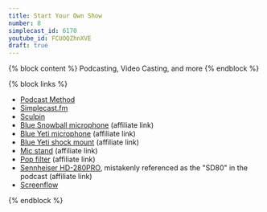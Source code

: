 ```yaml
---
title: Start Your Own Show
number: 8
simplecast_id: 6170
youtube_id: FCUOQZhnXVE
draft: true
---
```

{% block content %}
Podcasting, Video Casting, and more
{% endblock %}

{% block links %}
- [Podcast Method](http://podcastmethod.co/)
- [Simplecast.fm](http://simplecast.fm/)
- [Sculpin](http://sculpin.io/)
- [Blue Snowball microphone](http://www.amazon.com/gp/product/B006DIA77E/ref=as_li_tl?ie=UTF8&camp=1789&creative=390957&creativeASIN=B006DIA77E&linkCode=as2&tag=staffhacker-20&linkId=3J5WKPR3TA4E7ZY3) (affiliate link)
- [Blue Yeti microphone](http://www.amazon.com/gp/product/B002VA464S/ref=as_li_tl?ie=UTF8&camp=1789&creative=390957&creativeASIN=B002VA464S&linkCode=as2&tag=staffhacker-20&linkId=DUQW5OSL2GMWIIFO) (affiliate link)
- [Blue Yeti shock mount](http://www.amazon.com/gp/product/B00HL5WWHQ/ref=as_li_tl?ie=UTF8&camp=1789&creative=390957&creativeASIN=B00HL5WWHQ&linkCode=as2&tag=staffhacker-20&linkId=MZMDLRFPRPCQH2WP) (affiliate link)
- [Mic stand](http://www.amazon.com/gp/product/B000978D58/ref=as_li_tl?ie=UTF8&camp=1789&creative=390957&creativeASIN=B000978D58&linkCode=as2&tag=staffhacker-20&linkId=VCUNRWB733XEKXKZ) (affiliate link)
- [Pop filter](http://www.amazon.com/gp/product/B008AOH1O6/ref=as_li_tl?ie=UTF8&camp=1789&creative=390957&creativeASIN=B008AOH1O6&linkCode=as2&tag=staffhacker-20&linkId=VYJVQUVZTHXXRX3L) (affiliate link)
- [Sennheiser HD-280PRO](http://www.amazon.com/gp/product/B000065BPB/ref=as_li_tl?ie=UTF8&camp=1789&creative=390957&creativeASIN=B000065BPB&linkCode=as2&tag=staffhacker-20&linkId=Y3M5C75B55FN6NNG), mistakenly referenced as the "SD80" in the podcast (affiliate link)
- [Screenflow](http://www.telestream.net/screenflow/overview.htm)

{% endblock %}
